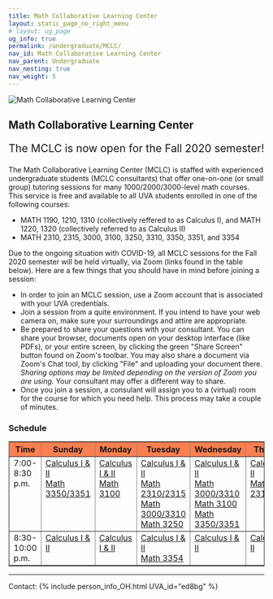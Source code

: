 ```yaml
---
title: Math Collaborative Learning Center
layout: static_page_no_right_menu
# layout: ug_page
ug_info: true
permalink: /undergraduate/MCLC/
nav_id: Math Collaborative Learning Center
nav_parent: Undergraduate
nav_nesting: true
nav_weight: 5
---
```


<img src="{{site.url}}/undergraduate/MCLC/MCLC_logo.png" style="max-width:70%;max-height:350px;height:auto;width:auto;" alt="Math Collaborative Learning Center">

<h2 class="mb-4">Math Collaborative Learning Center</h2>

<p style="font-size:150%;"> The MCLC is now open for the Fall 2020 semester! </p>


The Math Collaborative Learning Center (MCLC) is staffed with experienced undergraduate students (MCLC consultants) that offer one-on-one (or small group) tutoring sessions for many 1000/2000/3000-level math courses. This service is free and available to all UVA students enrolled in one of the following courses: <br>
<ul>
 <li> MATH 1190, 1210, 1310 (collectively reffered to as Calculus I), and MATH 1220, 1320 (collectively referred to as Calculus II) </li>
 <li>MATH 2310, 2315, 3000, 3100, 3250, 3310, 3350, 3351, and 3354 </li>
</ul>

Due to the ongoing situation with COVID-19, all MCLC sessions for the Fall 2020 semester will be held virtually, via Zoom (links found in the table below). Here are a few things that you should have in mind before joining a session:
<ul>
 <li> In order to join an MCLC session, use a Zoom account that is associated with your UVA credentials.</li>
 <li> Join a session from a quite environment. If you intend to have your web camera on, make sure your surroundings and attire are appropriate.</li>
 <li> Be prepared to share your questions with your consultant. You can share your browser, documents open on your desktop interface (like PDFs), or your entire screen, by clicking the green "Share Screen" button found on Zoom's toolbar. You may also share a document via Zoom's Chat tool, by clicking "File" and uploading your document there. <em> Sharing options may be limited depending on the version of Zoom you are using.</em> Your consultant may offer a different way to share.</li>
 <li> Once you join a session, a consulant will assign you to a (virtual) room for the course for which you need help. This process may take a couple of minutes.</li>
</ul>

<h3 class="mb-4 mt-4">Schedule</h3>

<table width="100%" border="1" cellspacing="2" cellpadding="2">
 <thead style="background-color:coral;">
    <tr>
    <th><b>Time</b></th>
    <th><b>Sunday</b><br></th>
    <th><b>Monday</b><br></th>
    <th><b>Tuesday</b><br>
    </th>
    <th><b>Wednesday</b><br>
    </th>
    <th><b>Thursday</b><br>
    </th>
    </tr>
  </thead> 
  <tbody>    
    <tr>
    <td valign="top">7:00-8:30 p.m.<br>
    </td>
    <td valign="top"><a
           href="https://virginia.zoom.us/j/97495239196?pwd=dkhQTnRMb1BzWWRGdGVhRHhoenVHUT09">Calculus I &amp; II </a><br>
        <a href="https://virginia.zoom.us/j/97495239196?pwd=dkhQTnRMb1BzWWRGdGVhRHhoenVHUT09">Math 3350/3351</a> 
    </td>
    <td valign="top"><a
           href="https://virginia.zoom.us/j/93231938016?pwd=SndFNzNCZEtMVWJYdC9sL0QreWVPZz09">Calculus I &amp; II</a><br> <!--M-->
        <a href="https://virginia.zoom.us/j/93231938016?pwd=SndFNzNCZEtMVWJYdC9sL0QreWVPZz09">Math 3100</a>
    </td>
   <td valign="top"><a 
           href="https://virginia.zoom.us/j/99672208913?pwd=Z1FCM0czRTJMTnZGZzIwNGlFQWRWUT09">Calculus I &amp; II</a><br> <!--T-->
        <a href="https://virginia.zoom.us/j/99672208913?pwd=Z1FCM0czRTJMTnZGZzIwNGlFQWRWUT09">Math 2310/2315</a><br> 
        <a href="https://virginia.zoom.us/j/99672208913?pwd=Z1FCM0czRTJMTnZGZzIwNGlFQWRWUT09">Math 3000/3310</a><br> 
        <a href="https://virginia.zoom.us/j/99672208913?pwd=Z1FCM0czRTJMTnZGZzIwNGlFQWRWUT09">Math 3250</a><br> 
    </td>
   <td valign="top"><a
           href="https://virginia.zoom.us/j/93277627377?pwd=UDdndlorQ1dMTnlZTjVCUWM0L0psUT09">Calculus I &amp; II </a><br> <!--W-->
        <a href="https://virginia.zoom.us/j/93277627377?pwd=UDdndlorQ1dMTnlZTjVCUWM0L0psUT09">Math 3000/3310</a><br> 
        <a href="https://virginia.zoom.us/j/93277627377?pwd=UDdndlorQ1dMTnlZTjVCUWM0L0psUT09">Math 3100</a><br> 
        <a href="https://virginia.zoom.us/j/93277627377?pwd=UDdndlorQ1dMTnlZTjVCUWM0L0psUT09">Math 3350/3351</a><br> 
    </td>
    <td valign="top"><a
           href="https://virginia.zoom.us/j/98925248186?pwd=ek5ldUN4ZXJWQmFmOFNzTENCYXduZz09">Calculus I &amp; II </a><br> <!--Th-->
        <a href="https://virginia.zoom.us/j/98925248186?pwd=ek5ldUN4ZXJWQmFmOFNzTENCYXduZz09">Math 2310/2315</a><br> 
    </td>
   </tr> 
   <tr>
    <td valign="top">8:30-10:00 p.m.<br>
    </td>
    <td valign="top"><a
         href="https://virginia.zoom.us/j/97495239196?pwd=dkhQTnRMb1BzWWRGdGVhRHhoenVHUT09">Calculus I &amp; II</a><br> <!--S-->
    </td>
    <td valign="top"><a
        href="https://virginia.zoom.us/j/93231938016?pwd=SndFNzNCZEtMVWJYdC9sL0QreWVPZz09">Calculus I &amp; II</a> <!--M-->
    </td>
    <td valign="top"><a
           href="https://virginia.zoom.us/j/99672208913?pwd=Z1FCM0czRTJMTnZGZzIwNGlFQWRWUT09">Calculus I &amp; II</a><br> <!--T-->
        <a href="https://virginia.zoom.us/j/99672208913?pwd=Z1FCM0czRTJMTnZGZzIwNGlFQWRWUT09">Math 3354</a>
    </td>
    <td valign="top"><a
        href="https://virginia.zoom.us/j/93277627377?pwd=UDdndlorQ1dMTnlZTjVCUWM0L0psUT09">Calculus I &amp; II</a> <!--W-->
    </td>
    <td valign="top"><a
        href="https://virginia.zoom.us/j/98925248186?pwd=NmMydUVSaG9kTzdmcUE4VmFFTHdrQT09">Calculus I &amp; II </a> <!--Th-->
    </td>
    </tr>
 </tbody>
</table>



---

Contact: {% include person_info_OH.html UVA_id="ed8bg" %}
